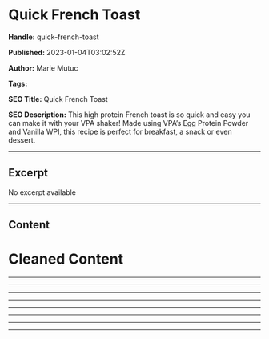 # Quick French Toast

**Handle:** quick-french-toast

**Published:** 2023-01-04T03:02:52Z

**Author:** Marie Mutuc

**Tags:** 

**SEO Title:** Quick French Toast

**SEO Description:** This high protein French toast is so quick and easy you can make it with your VPA shaker! Made using VPA’s Egg Protein Powder and Vanilla WPI, this recipe is perfect for breakfast, a snack or even dessert.

---

## Excerpt

No excerpt available

---

## Content

# Cleaned Content

---

---

---

---

---

---

---

---

